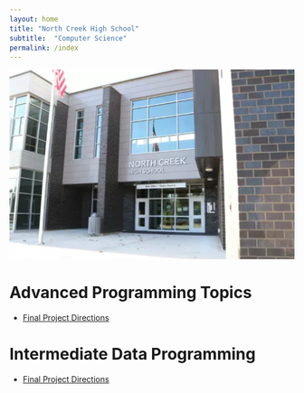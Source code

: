 ```yaml
---
layout: home
title: "North Creek High School"
subtitle:  "Computer Science"
permalink: /index
---
```


![NCHS Campus](/static/NCHS-Building-1-South-20170901.jpg)

# Advanced Programming Topics

- [Final Project Directions](advanced-topics/final-project/index.md)
 
# Intermediate Data Programming

- [Final Project Directions](idp/final-project/handouts/index.md)